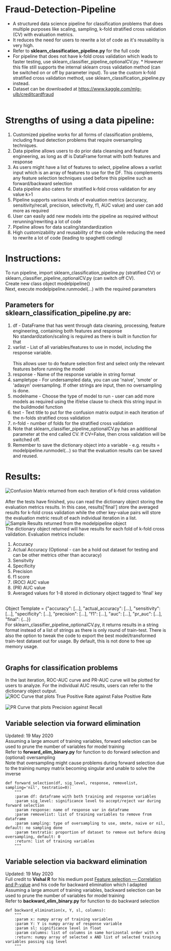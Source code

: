 # Fraud-Detection-Pipeline
* A structured data science pipeline for classification problems that does multiple purposes like scaling, sampling, k-fold stratified cross validation (CV) with evaluation metrics. <br>
* It reduces the need for users to rewrite a lot of code as it's reusability is very high.<br>
* Refer to <b>sklearn_classification_pipeline.py</b> for the full code <br>
* For pipeline that does not have k-fold cross validation which leads to faster testing, use sklearn_classifier_pipeline_optionalCV.py. * However this file still supports the internal sklearn cross validation method (can be switched on or off by parameter input). To use the custom k-fold stratified cross validation method, use sklearn_classification_pipeline.py instead.
* Dataset can be downloaded at https://www.kaggle.com/mlg-ulb/creditcardfraud
<br><br>
# Strengths of using a data pipeline:
1. Customized pipeline works for all forms of classification problems, including fraud detection problems that require oversampling techniques. <br>
2. Data pipeline allows users to do prior data cleansing and feature engineering, as long as df is DataFrame format with both features and response <br>
3. As users might have a list of features to select, pipeline allows a varlist input which is an array of features to use for the DF. This complements any feature selection techniques used before this pipeline such as forward/backward selection <br>
4. Data pipeline also caters for stratified k-fold cross validation for any value k>1 <br>
5. Pipeline supports various kinds of evaluation metrics (accuracy, sensitivity/recall, precision, selectivity, f1, AUC value) and user can add more as required <br>
6. User can easily add new models into the pipeline as required without rerunning/rewriting a lot of code <br>
7. Pipeline allows for data scaling/standardization <br>
8. High customizability and reusability of the code while reducing the need to rewrite a lot of code (leading to spaghetti coding)

# Instructions:
To run pipeline, import sklearn_classification_pipeline.py (stratified CV) or sklearn_classifier_pipeline_optionalCV.py (can switch off CV). <br>
Create new class object modelpipeline() <br>
Next, execute modelpipeline.runmodel(...) with the required parameters <br>

## Parameters for sklearn_classification_pipeline.py are:
1. df - DataFrame that has went through data cleaning, processing, feature engineering, containing both features and response
<br> No standardization/scaling is required as there is built in function for that <br>
2. varlist - List of all variables/features to use in model, including the response variable. <br>
<br> This allows user to do feature selection first and select only the relevant features before running the model <br>
3. response - Name of the response variable in string format <br>
4. sampletype - For undersampled data, you can use 'naive', 'smote' or 'adasyn' oversampling. If other strings are input, then no oversampling is done. <br>
5. modelname - Choose the type of model to run - user can add more models as required using the if/else clause to check this string input in the buildmodel function <br>
6. text - Text title to put for the confusion matrix output in each iteration of the n-folds stratified cross validation <br>
7. n-fold - number of folds for the stratified cross validation <br>
8. Note that sklearn_classifier_pipeline_optionalCV.py has an additional parameter at the end called CV. If CV=False, then cross validation will be switched off. <br>
9. Remember to save the dictionary object into a variable - e.g. results = modelpipeline.runmodel(...) so that the evaluation results can be saved and reused.

# Results:
![Confusion Matrix returned from each iteration of k-fold cross validation](https://github.com/kohjiaxuan/Fraud-Detection-Pipeline/blob/master/Confusion_Matrix.PNG)
<br><br>
After the tests have finished, you can read the dictionary object storing the evaluation metrics results. In this case, results['final'] store the averaged results for k-fold cross validation while the other key-value pairs will store the evaluation metric result of each individual iteration in a list. <br>
![Sample Results returned from the modelpipeline object](https://github.com/kohjiaxuan/Fraud-Detection-Pipeline/blob/master/results.PNG)
<br>
The dictionary object returned will have results for each fold of k-fold cross validation. Evaluation metrics include: <br>
1. Accuracy
2. Actual Accuracy (Optional - can be a hold out dataset for testing and can be other metrics other than accuracy)
3. Sensitvity
4. Specificity
5. Precision
6. f1 score
7. (ROC) AUC value
8. (PR) AUC value
9. Averaged values for 1-8 stored in dictionary object tagged to 'final' key
<br>
Object Template = {"accuracy": [...], "actual_accuracy": [...], "sensitivity": [...], "specificity": [...], 
                          "precision": [...], "f1": [...], "auc": [...], "pr_auc": [...], "final": {...}}
<br>
For sklearn_classifier_pipeline_optionalCV.py, it returns results in a string format instead of a list of strings as there is only round of train-test. There is also the option to tweak the code to export the best model/transformed train-test dataset out for usage. By default, this is not done to free up memory usage. <br><br>

## Graphs for classification problems

In the last iteration, ROC-AUC curve and PR-AUC curve will be plotted for users to analyze. For the individual AUC results, users can refer to the dictionary object output. <br>
![ROC Curve that plots True Positive Rate against False Positive Rate](https://github.com/kohjiaxuan/Fraud-Detection-Pipeline/blob/master/ROC_AUC_Curve.PNG)
<br><br>
![PR Curve that plots Precision against Recall](https://github.com/kohjiaxuan/Fraud-Detection-Pipeline/blob/master/PR_AUC_Curve.PNG)

## Variable selection via forward elimination
Updated: 19 May 2020 <br>
Assuming a large amount of training variables, forward selection can be used to prune the number of variables for model training <br>
Refer to <b>forward_elim_binary.py</b> for function to do forward selection and (optional) oversampling <br>
Note that oversampling might cause problems during forward selection due to the training numpy matrix becoming singular and unable to solve the inverse <br>

```
def forward_selection(df, sig_level, response, removelist, sampling='nil', testratio=0):
    """
    :param df: dataframe with both training and response variables
    :param sig_level: significance level to accept/reject var during forward selection
    :param response: name of response var in dataframe
    :param removelist: list of training variables to remove from dataframe
    :param sampling: type of oversampling to use, smote, naive or nil, default: no sampling done
    :param testratio: proportion of dataset to remove out before doing oversampling, default: 0
    :return: list of training variables
    """
```

## Variable selection via backward elimination
Updated: 19 May 2020 <br>
Full credit to <b>Vishal R</b> for his medium post [Feature selection — Correlation and P-value](https://towardsdatascience.com/feature-selection-correlation-and-p-value-da8921bfb3cf) and his code for backward elimination which I adapted <br>
Assuming a large amount of training variables, backward selection can be used to prune the number of variables for model training <br>
Refer to <b>backward_elim_binary.py</b> for function to do backward selection <br>


```
def backward_elimination(x, Y, sl, columns):
    """
    :param x: numpy array of training variables
    :param Y: Y is numpy array of response variable
    :param sl: significance level in float
    :param columns: list of columns in same horizontal order with x
    :return: numpy array of selected x AND list of selected training variables passing sig level
    """
```

